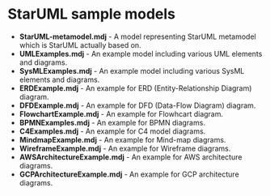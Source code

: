 # StarUML sample models

- **StarUML-metamodel.mdj** - A model representing StarUML metamodel which is StarUML actually based on.
- **UMLExamples.mdj** - An example model including various UML elements and diagrams.
- **SysMLExamples.mdj** - An example model including various SysML elements and diagrams.
- **ERDExample.mdj** - An example for ERD (Entity-Relationship Diagram) diagram.
- **DFDExample.mdj** - An example for DFD (Data-Flow Diagram) diagram.
- **FlowchartExample.mdj** - An example for Flowhcart diagram.
- **BPMNExamples.mdj** - An example for BPMN diagrams.
- **C4Examples.mdj** - An example for C4 model diagrams.
- **MindmapExample.mdj** - An example for Mind-map diagrams.
- **WireframeExample.mdj** - An example for Wireframe diagrams.
- **AWSArchitectureExample.mdj** - An example for AWS architecture diagrams.
- **GCPArchitectureExample.mdj** - An example for GCP architecture diagrams.
